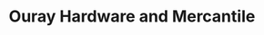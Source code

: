 ---
title: "Ouray Hardware and Mercantile"
url: /ouray/ouray-hardware-and-mercantile/
shop: Eisenwaren
---